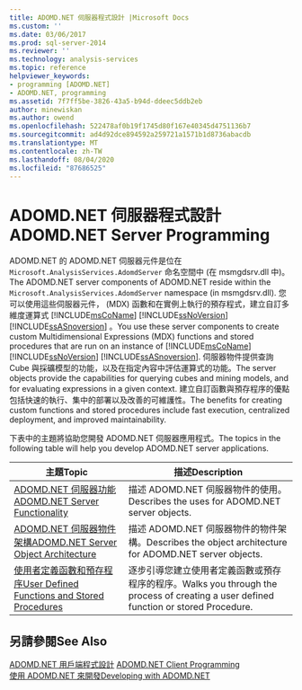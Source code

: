 ```yaml
---
title: ADOMD.NET 伺服器程式設計 |Microsoft Docs
ms.custom: ''
ms.date: 03/06/2017
ms.prod: sql-server-2014
ms.reviewer: ''
ms.technology: analysis-services
ms.topic: reference
helpviewer_keywords:
- programming [ADOMD.NET]
- ADOMD.NET, programming
ms.assetid: 7f7ff5be-3826-43a5-b94d-ddeec5ddb2eb
author: minewiskan
ms.author: owend
ms.openlocfilehash: 522478af0b19f1745d80f167e40345d4751136b7
ms.sourcegitcommit: ad4d92dce894592a259721a1571b1d8736abacdb
ms.translationtype: MT
ms.contentlocale: zh-TW
ms.lasthandoff: 08/04/2020
ms.locfileid: "87686525"
---
```

# <a name="adomdnet-server-programming"></a><span data-ttu-id="aecda-102">ADOMD.NET 伺服器程式設計</span><span class="sxs-lookup"><span data-stu-id="aecda-102">ADOMD.NET Server Programming</span></span>
  <span data-ttu-id="aecda-103">ADOMD.NET 的 ADOMD.NET 伺服器元件是位在 `Microsoft.AnalysisServices.AdomdServer` 命名空間中 (在 msmgdsrv.dll 中)。</span><span class="sxs-lookup"><span data-stu-id="aecda-103">The ADOMD.NET server components of ADOMD.NET reside within the `Microsoft.AnalysisServices.AdomdServer` namespace (in msmgdsrv.dll).</span></span> <span data-ttu-id="aecda-104">您可以使用這些伺服器元件， (MDX) 函數和在實例上執行的預存程式，建立自訂多維度運算式 [!INCLUDE[msCoName](../../includes/msconame-md.md)] [!INCLUDE[ssNoVersion](../../includes/ssnoversion-md.md)] [!INCLUDE[ssASnoversion](../../includes/ssasnoversion-md.md)] 。</span><span class="sxs-lookup"><span data-stu-id="aecda-104">You use these server components to create custom Multidimensional Expressions (MDX) functions and stored procedures that are run on an instance of [!INCLUDE[msCoName](../../includes/msconame-md.md)] [!INCLUDE[ssNoVersion](../../includes/ssnoversion-md.md)] [!INCLUDE[ssASnoversion](../../includes/ssasnoversion-md.md)].</span></span> <span data-ttu-id="aecda-105">伺服器物件提供查詢 Cube 與採礦模型的功能，以及在指定內容中評估運算式的功能。</span><span class="sxs-lookup"><span data-stu-id="aecda-105">The server objects provide the capabilities for querying cubes and mining models, and for evaluating expressions in a given context.</span></span> <span data-ttu-id="aecda-106">建立自訂函數與預存程序的優點包括快速的執行、集中的部署以及改善的可維護性。</span><span class="sxs-lookup"><span data-stu-id="aecda-106">The benefits for creating custom functions and stored procedures include fast execution, centralized deployment, and improved maintainability.</span></span>  
  
 <span data-ttu-id="aecda-107">下表中的主題將協助您開發 ADOMD.NET 伺服器應用程式。</span><span class="sxs-lookup"><span data-stu-id="aecda-107">The topics in the following table will help you develop ADOMD.NET server applications.</span></span>  
  
|<span data-ttu-id="aecda-108">主題</span><span class="sxs-lookup"><span data-stu-id="aecda-108">Topic</span></span>|<span data-ttu-id="aecda-109">描述</span><span class="sxs-lookup"><span data-stu-id="aecda-109">Description</span></span>|  
|-----------|-----------------|  
|[<span data-ttu-id="aecda-110">ADOMD.NET 伺服器功能</span><span class="sxs-lookup"><span data-stu-id="aecda-110">ADOMD.NET Server Functionality</span></span>](https://docs.microsoft.com/bi-reference/adomd/multidimensional-models-adomd-net-server/adomd-net-server-functionality)|<span data-ttu-id="aecda-111">描述 ADOMD.NET 伺服器物件的使用。</span><span class="sxs-lookup"><span data-stu-id="aecda-111">Describes the uses for ADOMD.NET server objects.</span></span>|  
|[<span data-ttu-id="aecda-112">ADOMD.NET 伺服器物件架構</span><span class="sxs-lookup"><span data-stu-id="aecda-112">ADOMD.NET Server Object Architecture</span></span>](https://docs.microsoft.com/bi-reference/adomd/multidimensional-models-adomd-net-server/adomd-net-server-object-architecture)|<span data-ttu-id="aecda-113">描述 ADOMD.NET 伺服器物件的物件架構。</span><span class="sxs-lookup"><span data-stu-id="aecda-113">Describes the object architecture for ADOMD.NET server objects.</span></span>|  
|[<span data-ttu-id="aecda-114">使用者定義函數和預存程序</span><span class="sxs-lookup"><span data-stu-id="aecda-114">User Defined Functions and Stored Procedures</span></span>](https://docs.microsoft.com/analysis-services/adomd/multidimensional-models-adomd-net-server/user-defined-functions-and-stored-procedures)|<span data-ttu-id="aecda-115">逐步引導您建立使用者定義函數或預存程序的程序。</span><span class="sxs-lookup"><span data-stu-id="aecda-115">Walks you through the process of creating a user defined function or stored Procedure.</span></span>|  
  
## <a name="see-also"></a><span data-ttu-id="aecda-116">另請參閱</span><span class="sxs-lookup"><span data-stu-id="aecda-116">See Also</span></span>  
 <span data-ttu-id="aecda-117">[ADOMD.NET 用戶端程式設計](https://docs.microsoft.com/analysis-services/adomd/multidimensional-models-adomd-net-client/adomd-net-client-programming) </span><span class="sxs-lookup"><span data-stu-id="aecda-117">[ADOMD.NET Client Programming](https://docs.microsoft.com/analysis-services/adomd/multidimensional-models-adomd-net-client/adomd-net-client-programming) </span></span>  
 [<span data-ttu-id="aecda-118">使用 ADOMD.NET 來開發</span><span class="sxs-lookup"><span data-stu-id="aecda-118">Developing with ADOMD.NET</span></span>](https://docs.microsoft.com/bi-reference/adomd/developing-with-adomd-net)  
  
  
